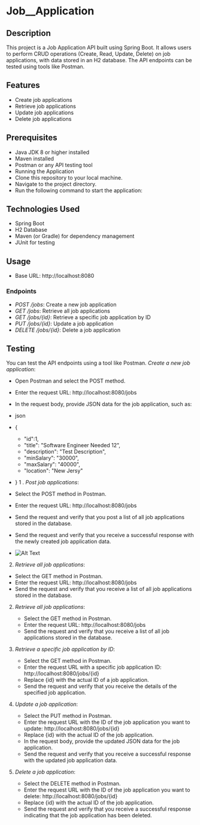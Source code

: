 # Job__Application


## Description
This project is a Job Application API built using Spring Boot. It allows users to perform CRUD operations (Create, Read, Update, Delete) on job applications, with data stored in an H2 database. The API endpoints can be tested using tools like Postman.

## Features
- Create job applications
- Retrieve job applications
- Update job applications
- Delete job applications

## Prerequisites
- Java JDK 8 or higher installed
- Maven installed
- Postman or any API testing tool
- Running the Application
- Clone this repository to your local machine.
- Navigate to the project directory.
- Run the following command to start the application:

## Technologies Used
- Spring Boot
- H2 Database
- Maven (or Gradle) for dependency management
- JUnit for testing

## Usage
- Base URL: http://localhost:8080

### Endpoints
- *POST /jobs*: Create a new job application
- *GET /jobs*: Retrieve all job applications
- *GET /jobs/{id}*: Retrieve a specific job application by ID
- *PUT /jobs/{id}*: Update a job application
- *DELETE /jobs/{id}*: Delete a job application

## Testing
You can test the API endpoints using a tool like Postman.
 *Create a new job application*:
   - Open Postman and select the POST method.
   - Enter the request URL: http://localhost:8080/jobs
   - In the request body, provide JSON data for the job application, such as:
   -  json
   -  {
      - "id":1,
      -	"title": "Software Engineer Needed 12",
      -	"description": "Test Description",
      -	"minSalary": "30000",
      -	"maxSalary": "40000",
      -	"location": "New Jersy"
   -  }
 1 . *Post job applications*:
        
   - Select the POST method in Postman.
   - Enter the request URL: http://localhost:8080/jobs
   - Send the request and verify that you post a list of all job applications stored in the database.
   - Send the request and verify that you receive a successful response with the newly created job application data.
   - ![Alt Text](https://drive.google.com/file/d/13rhmWVSuUn8IouRsPeC0iouvqir5Dim5/view?usp=drivesdk)
     
 2. *Retrieve all job applications*:
   - Select the GET method in Postman.
   - Enter the request URL: http://localhost:8080/jobs
   - Send the request and verify that you receive a list of all job applications stored in the database.

2. *Retrieve all job applications*:
   - Select the GET method in Postman.
   - Enter the request URL: http://localhost:8080/jobs
   - Send the request and verify that you receive a list of all job applications stored in the database.

3. *Retrieve a specific job application by ID*:
   - Select the GET method in Postman.
   - Enter the request URL with a specific job application ID: http://localhost:8080/jobs/{id}
   - Replace {id} with the actual ID of a job application.
   - Send the request and verify that you receive the details of the specified job application.

4. *Update a job application*:
   - Select the PUT method in Postman.
   - Enter the request URL with the ID of the job application you want to update: http://localhost:8080/jobs/{id}
   - Replace {id} with the actual ID of the job application.
   - In the request body, provide the updated JSON data for the job application.
   - Send the request and verify that you receive a successful response with the updated job application data.

5. *Delete a job application*:
   - Select the DELETE method in Postman.
   - Enter the request URL with the ID of the job application you want to delete: http://localhost:8080/jobs/{id}
   - Replace {id} with the actual ID of the job application.
   - Send the request and verify that you receive a successful response indicating that the job application has been deleted.
